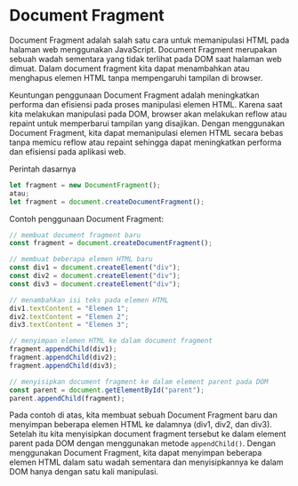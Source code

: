# Document Fragment

Document Fragment adalah salah satu cara untuk memanipulasi HTML pada halaman web menggunakan JavaScript. Document Fragment merupakan sebuah wadah sementara yang tidak terlihat pada DOM saat halaman web dimuat. Dalam document fragment kita dapat menambahkan atau menghapus elemen HTML tanpa mempengaruhi tampilan di browser.

Keuntungan penggunaan Document Fragment adalah meningkatkan performa dan efisiensi pada proses manipulasi elemen HTML. Karena saat kita melakukan manipulasi pada DOM, browser akan melakukan reflow atau repaint untuk memperbarui tampilan yang disajikan. Dengan menggunakan Document Fragment, kita dapat memanipulasi elemen HTML secara bebas tanpa memicu reflow atau repaint sehingga dapat meningkatkan performa dan efisiensi pada aplikasi web.

Perintah dasarnya

```javascript
let fragment = new DocumentFragment();
atau;
let fragment = document.createDocumentFragment();
```

Contoh penggunaan Document Fragment:

```javascript
// membuat document fragment baru
const fragment = document.createDocumentFragment();

// membuat beberapa elemen HTML baru
const div1 = document.createElement("div");
const div2 = document.createElement("div");
const div3 = document.createElement("div");

// menambahkan isi teks pada elemen HTML
div1.textContent = "Elemen 1";
div2.textContent = "Elemen 2";
div3.textContent = "Elemen 3";

// menyimpan elemen HTML ke dalam document fragment
fragment.appendChild(div1);
fragment.appendChild(div2);
fragment.appendChild(div3);

// menyisipkan document fragment ke dalam element parent pada DOM
const parent = document.getElementById("parent");
parent.appendChild(fragment);
```

Pada contoh di atas, kita membuat sebuah Document Fragment baru dan menyimpan beberapa elemen HTML ke dalamnya (div1, div2, dan div3). Setelah itu kita menyisipkan document fragment tersebut ke dalam element parent pada DOM dengan menggunakan metode `appendChild()`. Dengan menggunakan Document Fragment, kita dapat menyimpan beberapa elemen HTML dalam satu wadah sementara dan menyisipkannya ke dalam DOM hanya dengan satu kali manipulasi.

